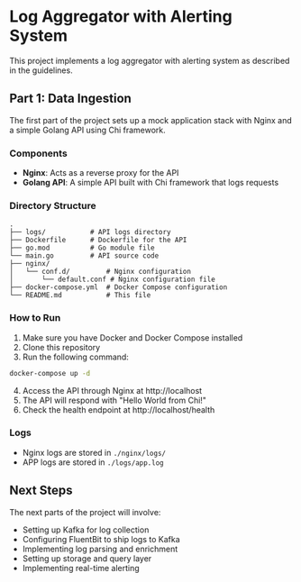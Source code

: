# Log Aggregator with Alerting System

This project implements a log aggregator with alerting system as described in the guidelines.

## Part 1: Data Ingestion

The first part of the project sets up a mock application stack with Nginx and a simple Golang API using Chi framework.

### Components

- **Nginx**: Acts as a reverse proxy for the API
- **Golang API**: A simple API built with Chi framework that logs requests

### Directory Structure

```
.
├── logs/           # API logs directory
├── Dockerfile      # Dockerfile for the API
├── go.mod          # Go module file
└── main.go         # API source code
├── nginx/
│   └── conf.d/         # Nginx configuration
│       └── default.conf # Nginx configuration file
├── docker-compose.yml  # Docker Compose configuration
└── README.md           # This file
```

### How to Run

1. Make sure you have Docker and Docker Compose installed
2. Clone this repository
3. Run the following command:

```bash
docker-compose up -d
```

4. Access the API through Nginx at http://localhost
5. The API will respond with "Hello World from Chi!"
6. Check the health endpoint at http://localhost/health

### Logs

- Nginx logs are stored in `./nginx/logs/`
- APP logs are stored in `./logs/app.log`

## Next Steps

The next parts of the project will involve:
- Setting up Kafka for log collection
- Configuring FluentBit to ship logs to Kafka
- Implementing log parsing and enrichment
- Setting up storage and query layer
- Implementing real-time alerting